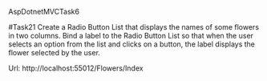 AspDotnetMVCTask6

#Task21
Create a Radio Button List that displays the names of some flowers in two columns. Bind a label to the Radio Button List so that when the user selects an option from the list and clicks on a button, the label displays the flower selected by the user.

Url: http://localhost:55012/Flowers/Index